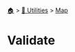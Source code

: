 <!--startTocHeader-->
[🏠](../../README.md) > [🔧 Utilities](../README.md) > [Map](README.md)
# Validate
<!--endTocHeader--

TODO: Write about `Validate`

!--startTocSubTopic-->
<!--endTocSubTopic-->